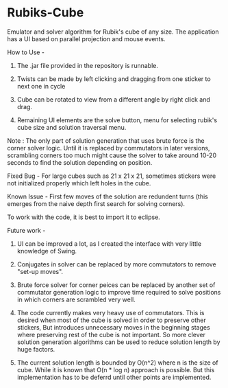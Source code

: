 # Rubiks-Cube
Emulator and solver algorithm for Rubik's cube of any size. The application has a UI based on parallel projection and mouse events.

How to Use -

1) The .jar file provided in the repository is runnable.

2) Twists can be made by left clicking and dragging from one sticker to next one in cycle

3) Cube can be rotated to view from a different angle by right click and drag.

4) Remaining UI elements are the solve button, menu for selecting rubik's cube size and solution traversal menu.

Note : The only part of solution generation that uses brute force is the corner solver logic. Until it is replaced by commutators in later versions, scrambling corners too much might cause the solver to take around 10-20 seconds to find the solution depending on position.

Fixed Bug - For large cubes such as 21 x 21 x 21, sometimes stickers were not initialized properly which left holes in the cube.

Known Issue - First few moves of the solution are redundent turns (this emerges from the naive depth first search for solving corners).

To work with the code, it is best to import it to eclipse.

Future work -

1) UI can be improved a lot, as I created the interface with very little knowledge of Swing.

2) Conjugates in solver can be replaced by more commutators to remove "set-up moves".

3) Brute force solver for corner peices can be replaced by another set of commutator generation logic to improve time required to solve positions in which corners are scrambled very well.

4) The code currently makes very heavy use of commutators. This is desired when most of the cube is solved in order to preserve other stickers, But introduces unnecessary moves in the beginning stages where preserving rest of the cube is not important. So more clever solution generation algorithms can be used to reduce solution length by huge factors.

5) The current solution length is bounded by O(n^2) where n is the size of cube. While it is known that O(n * log n) approach is possible. But this implementation has to be deferrd until other points are implemented.
